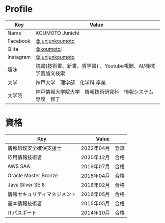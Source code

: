 # Profile
|  Key  |  Value  |
| ---- | ---- |
|  Name  |  KOUMOTO Junichi  |
|  Facebook  |  [@junjunkoumoto](https://www.facebook.com/junjunkoumoto)  |
|  Qiita  | [@koumotoj](https://qiita.com/koumotoj)  |
|  Instagram  |  [@junjunkoumoto](https://www.instagram.com/junjunkoumoto/)  |
|  趣味  |  読書(技術書、新書、哲学書) 、Youtube視聴、AI/機械学習論文検索 |
|  大学  |  神戸大学　理学部　化学科 卒業 |
|  大学院  |  神戸情報大学院大学　情報技術研究科　情報システム専攻　修了  |

# 資格
|  Key  |  Value  |
| ---- | ---- |
|  情報処理安全確保支援士  |  2022年04月　登録  |
|  応用情報技術者  |  2020年12月　合格  |
|  AWS SAA  |  2019年07月　合格  |
|  Oracle Master Bronze  |  2018年04月　合格  |
|  Java Silver SE 8  |  2018年02月　合格  |
|  情報セキュリティマネジメント  |  2016年05月　合格  |
|  基本情報技術者  |  2015年05月　合格  |
|  ITパスポート  |  2014年10月　合格  |

